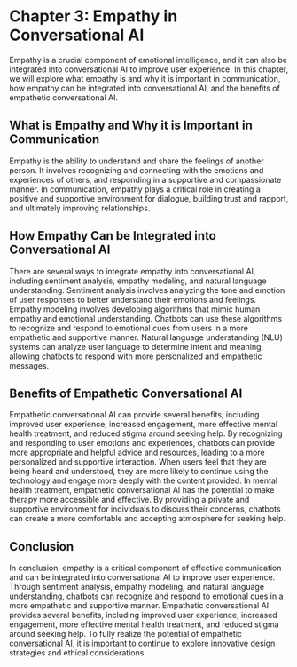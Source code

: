 Chapter 3: Empathy in Conversational AI
=======================================

Empathy is a crucial component of emotional intelligence, and it can also be integrated into conversational AI to improve user experience. In this chapter, we will explore what empathy is and why it is important in communication, how empathy can be integrated into conversational AI, and the benefits of empathetic conversational AI.

What is Empathy and Why it is Important in Communication
--------------------------------------------------------

Empathy is the ability to understand and share the feelings of another person. It involves recognizing and connecting with the emotions and experiences of others, and responding in a supportive and compassionate manner. In communication, empathy plays a critical role in creating a positive and supportive environment for dialogue, building trust and rapport, and ultimately improving relationships.

How Empathy Can be Integrated into Conversational AI
----------------------------------------------------

There are several ways to integrate empathy into conversational AI, including sentiment analysis, empathy modeling, and natural language understanding. Sentiment analysis involves analyzing the tone and emotion of user responses to better understand their emotions and feelings. Empathy modeling involves developing algorithms that mimic human empathy and emotional understanding. Chatbots can use these algorithms to recognize and respond to emotional cues from users in a more empathetic and supportive manner. Natural language understanding (NLU) systems can analyze user language to determine intent and meaning, allowing chatbots to respond with more personalized and empathetic messages.

Benefits of Empathetic Conversational AI
----------------------------------------

Empathetic conversational AI can provide several benefits, including improved user experience, increased engagement, more effective mental health treatment, and reduced stigma around seeking help. By recognizing and responding to user emotions and experiences, chatbots can provide more appropriate and helpful advice and resources, leading to a more personalized and supportive interaction. When users feel that they are being heard and understood, they are more likely to continue using the technology and engage more deeply with the content provided. In mental health treatment, empathetic conversational AI has the potential to make therapy more accessible and effective. By providing a private and supportive environment for individuals to discuss their concerns, chatbots can create a more comfortable and accepting atmosphere for seeking help.

Conclusion
----------

In conclusion, empathy is a critical component of effective communication and can be integrated into conversational AI to improve user experience. Through sentiment analysis, empathy modeling, and natural language understanding, chatbots can recognize and respond to emotional cues in a more empathetic and supportive manner. Empathetic conversational AI provides several benefits, including improved user experience, increased engagement, more effective mental health treatment, and reduced stigma around seeking help. To fully realize the potential of empathetic conversational AI, it is important to continue to explore innovative design strategies and ethical considerations.
